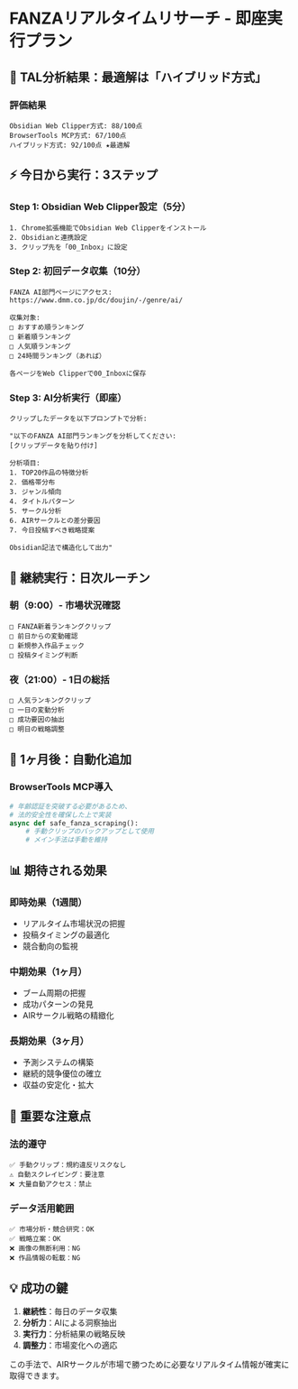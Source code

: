 # FANZAリアルタイムリサーチ - 即座実行プラン

## 🎯 TAL分析結果：最適解は「ハイブリッド方式」

### 評価結果
```
Obsidian Web Clipper方式: 88/100点
BrowserTools MCP方式: 67/100点  
ハイブリッド方式: 92/100点 ★最適解
```

## ⚡ 今日から実行：3ステップ

### Step 1: Obsidian Web Clipper設定（5分）
```
1. Chrome拡張機能でObsidian Web Clipperをインストール
2. Obsidianと連携設定
3. クリップ先を「00_Inbox」に設定
```

### Step 2: 初回データ収集（10分）
```
FANZA AI部門ページにアクセス:
https://www.dmm.co.jp/dc/doujin/-/genre/ai/

収集対象:
□ おすすめ順ランキング
□ 新着順ランキング  
□ 人気順ランキング
□ 24時間ランキング（あれば）

各ページをWeb Clipperで00_Inboxに保存
```

### Step 3: AI分析実行（即座）
```
クリップしたデータを以下プロンプトで分析:

"以下のFANZA AI部門ランキングを分析してください:
[クリップデータを貼り付け]

分析項目:
1. TOP20作品の特徴分析
2. 価格帯分布
3. ジャンル傾向
4. タイトルパターン
5. サークル分析
6. AIRサークルとの差分要因
7. 今日投稿すべき戦略提案

Obsidian記法で構造化して出力"
```

## 🔄 継続実行：日次ルーチン

### 朝（9:00）- 市場状況確認
```
□ FANZA新着ランキングクリップ
□ 前日からの変動確認
□ 新規参入作品チェック
□ 投稿タイミング判断
```

### 夜（21:00）- 1日の総括
```
□ 人気ランキングクリップ
□ 一日の変動分析
□ 成功要因の抽出
□ 明日の戦略調整
```

## 🤖 1ヶ月後：自動化追加

### BrowserTools MCP導入
```python
# 年齢認証を突破する必要があるため、
# 法的安全性を確保した上で実装
async def safe_fanza_scraping():
    # 手動クリップのバックアップとして使用
    # メイン手法は手動を維持
```

## 📊 期待される効果

### 即時効果（1週間）
- リアルタイム市場状況の把握
- 投稿タイミングの最適化
- 競合動向の監視

### 中期効果（1ヶ月）
- ブーム周期の把握
- 成功パターンの発見
- AIRサークル戦略の精緻化

### 長期効果（3ヶ月）
- 予測システムの構築
- 継続的競争優位の確立
- 収益の安定化・拡大

## 🚨 重要な注意点

### 法的遵守
```
✅ 手動クリップ：規約違反リスクなし
⚠️ 自動スクレイピング：要注意
❌ 大量自動アクセス：禁止
```

### データ活用範囲
```
✅ 市場分析・競合研究：OK
✅ 戦略立案：OK  
❌ 画像の無断利用：NG
❌ 作品情報の転載：NG
```

## 💡 成功の鍵

1. **継続性**：毎日のデータ収集
2. **分析力**：AIによる洞察抽出
3. **実行力**：分析結果の戦略反映
4. **調整力**：市場変化への適応

この手法で、AIRサークルが市場で勝つために必要なリアルタイム情報が確実に取得できます。